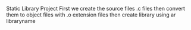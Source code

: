 Static Library Project
First we create the source files .c files
then convert them to object files with .o extension files
then create library using ar libraryname

